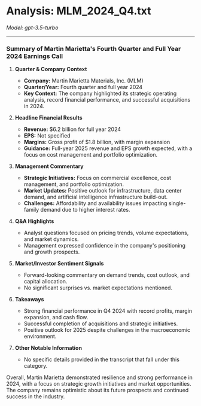 # Analysis: MLM_2024_Q4.txt

*Model: gpt-3.5-turbo*

---

### Summary of Martin Marietta's Fourth Quarter and Full Year 2024 Earnings Call

1. **Quarter & Company Context**
   - **Company:** Martin Marietta Materials, Inc. (MLM)
   - **Quarter/Year:** Fourth quarter and full year 2024
   - **Key Context:** The company highlighted its strategic operating analysis, record financial performance, and successful acquisitions in 2024.

2. **Headline Financial Results**
   - **Revenue:** $6.2 billion for full year 2024
   - **EPS:** Not specified
   - **Margins:** Gross profit of $1.8 billion, with margin expansion
   - **Guidance:** Full-year 2025 revenue and EPS growth expected, with a focus on cost management and portfolio optimization.

3. **Management Commentary**
   - **Strategic Initiatives:** Focus on commercial excellence, cost management, and portfolio optimization.
   - **Market Updates:** Positive outlook for infrastructure, data center demand, and artificial intelligence infrastructure build-out.
   - **Challenges:** Affordability and availability issues impacting single-family demand due to higher interest rates.

4. **Q&A Highlights**
   - Analyst questions focused on pricing trends, volume expectations, and market dynamics.
   - Management expressed confidence in the company's positioning and growth prospects.

5. **Market/Investor Sentiment Signals**
   - Forward-looking commentary on demand trends, cost outlook, and capital allocation.
   - No significant surprises vs. market expectations mentioned.

6. **Takeaways**
   - Strong financial performance in Q4 2024 with record profits, margin expansion, and cash flow.
   - Successful completion of acquisitions and strategic initiatives.
   - Positive outlook for 2025 despite challenges in the macroeconomic environment.

7. **Other Notable Information**
   - No specific details provided in the transcript that fall under this category.

Overall, Martin Marietta demonstrated resilience and strong performance in 2024, with a focus on strategic growth initiatives and market opportunities. The company remains optimistic about its future prospects and continued success in the industry.